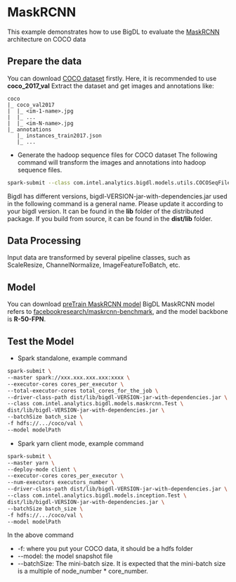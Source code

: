 # MaskRCNN
This example demonstrates how to use BigDL to evaluate the [MaskRCNN](https://arxiv.org/abs/1703.06870) architecture on COCO data

## Prepare the data
You can download [COCO dataset](<http://cocodataset.org/>) firstly. Here, it is recommended to use **coco_2017_val**
Extract the dataset and get images and annotations like:
```
coco
|_ coco_val2017
|  |_ <im-1-name>.jpg
|  |_ ...
|  |_ <im-N-name>.jpg
|_ annotations
   |_ instances_train2017.json
   |_ ...
```

* Generate the hadoop sequence files for COCO dataset
The following command will transform the images and annotations into hadoop sequence files.
```bash
spark-submit --class com.intel.analytics.bigdl.models.utils.COCOSeqFileGenerator bigdl-VERSION-jar-with-dependencies.jar -f imagenet_folder -o output_folder -p cores_number
```

Bigdl has different versions, bigdl-VERSION-jar-with-dependencies.jar used in the following command is a general name.
Please update it according to your bigdl version. It can be found in the **lib** folder of the distributed package.
If you build from source, it can be found in the **dist/lib** folder.

## Data Processing
Input data are transformed by several pipeline classes, such as ScaleResize, ChannelNormalize, ImageFeatureToBatch, etc.

## Model
You can download [preTrain MaskRCNN model](.....)
BigDL MaskRCNN model refers to [facebookresearch/maskrcnn-benchmark](https://github.com/facebookresearch/maskrcnn-benchmark), and the model backbone is **R-50-FPN**.

## Test the Model
* Spark standalone, example command
```bash
spark-submit \
--master spark://xxx.xxx.xxx.xxx:xxxx \
--executor-cores cores_per_executor \
--total-executor-cores total_cores_for_the_job \
--driver-class-path dist/lib/bigdl-VERSION-jar-with-dependencies.jar \
--class com.intel.analytics.bigdl.models.maskrcnn.Test \
dist/lib/bigdl-VERSION-jar-with-dependencies.jar \
--batchSize batch_size \
-f hdfs://.../coco/val \
--model modelPath
```
* Spark yarn client mode, example command
```bash
spark-submit \
--master yarn \
--deploy-mode client \
--executor-cores cores_per_executor \
--num-executors executors_number \
--driver-class-path dist/lib/bigdl-VERSION-jar-with-dependencies.jar \
--class com.intel.analytics.bigdl.models.inception.Test \
dist/lib/bigdl-VERSION-jar-with-dependencies.jar \
--batchSize batch_size \
-f hdfs://.../coco/val \
--model modelPath
```
In the above command
* -f: where you put your COCO data, it should be a hdfs folder
* --model: the model snapshot file
* --batchSize: The mini-batch size. It is expected that the mini-batch size is a multiple of node_number * core_number.


